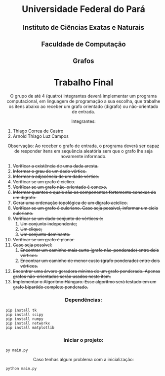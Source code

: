 <h1 style="text-align:center;">Universidade Federal do Pará</h1>

<h2 style="text-align:center;">Instituto de Ciências Exatas e Naturais</h2>

<h2 style="text-align:center;">Faculdade de Computação</h2>

<h2 style="text-align:center;">Grafos</h2>

<h1 style="text-align:center;">Trabalho Final</h1>

<p style="text-align:center;">O grupo de até 4 (quatro) integrantes deverá implementar um programa computacional, em linguagem de programação a sua escolha, que trabalhe os itens abaixo ao receber um grafo orientado (dı́grafo) ou não-orientado de entrada.</p>

<p style="text-align:center;">Integrantes: </p>

   <ol type="1">
     <li>Thiago Correa de Castro</li>
     <li>Arnold Thiago Luz Campos</li>
   </ol>

<p style="text-align:center;">Observação: Ao receber o grafo de entrada, o programa deverá ser capaz de responder itens em sequência aleatória sem que o grafo lhe seja novamente informado.</p>

1. ~~Verificar a existência de uma dada aresta.~~
2. ~~Informar o grau de um dado vértice.~~
3. ~~Informar a adjacência de um dado vértice.~~
4. ~~Verificar se um grafo é cı́clico.~~
5. ~~Verificar se um grafo não-orientado é conexo.~~
6. ~~Informar quantos e quais são os componentes fortemente conexos de um dı́grafo.~~
7. ~~Gerar uma ordenação topológica de um dı́grafo acı́clico.~~
8. ~~Verificar se um grafo é euleriano. Caso seja possı́vel, informar um ciclo euleriano.~~
9. ~~Verificar se um dado conjunto de vértices é:~~
   1.  ~~Um conjunto independente;~~
   2.  ~~Um clique;~~
   3.  ~~Um conjunto dominante.~~
10. ~~Verificar se um grafo é planar.~~
11. ~~Caso seja possı́vel:~~
    1.  ~~Encontrar um caminho mais curto (grafo não-ponderado) entre dois vértices.~~
    2.  ~~Encontrar um caminho de menor custo (grafo ponderado) entre dois vértices.~~
12. ~~Encontrar uma árvore geradora mı́nima de um grafo ponderado. Apenas grafos não-orientados serão usados neste item.~~
13. ~~Implementar o Algoritmo Húngaro. Esse algoritmo será testado em um grafo bipartido completo ponderado.~~

<h3 style="text-align:center;">Dependências:</h3>

```
pip install tk
pip install scipy
pip install numpy
pip install networkx
pip install matplotlib
```

<h3 style="text-align:center;">Iniciar o projeto:</h3>

```
py main.py
```

<p style="text-align:center;">Caso tenhas algum problema com a inicialização:</p>

```
python main.py
```
